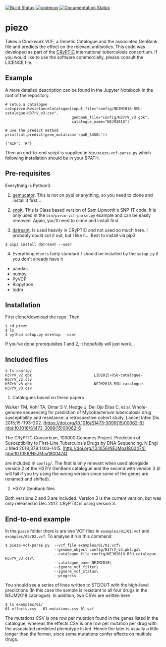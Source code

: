 [![Build Status](https://travis-ci.com/philipwfowler/piezo.svg?branch=develop)](https://travis-ci.com/philipwfowler/piezo) [![codecov](https://codecov.io/gh/philipwfowler/piezo/branch/develop/graph/badge.svg)](https://codecov.io/gh/philipwfowler/piezo) [![Documentation Status](https://readthedocs.org/projects/piezo/badge/?version=latest)](https://piezo.readthedocs.io/en/latest/?badge=latest)

# piezo

Takes a Clockwork VCF, a Genetic Catalogue and the associated GenBank file and predicts the effect on the relevant antibiotics. This code was developed as part of the [CRyPTIC](http://www.crypticproject.org) international tuberculosis consortium. If you would like to use the software commercially, please consult the LICENCE file.

## Example

A more detailed description can be found in the Jupyter Notebook in the root of the repository.

```
# setup a catalogue
cat=piezo.ResistanceCatalogue(input_file="config/NEJM2018-RSU-catalogue-H37rV_v3.csv",
                              genbank_file="config/H37rV_v3.gbk",
                              catalogue_name="NEJM2018")

# use the predict method
print(cat.predict(gene_mutation='rpoB_S450L'))

{'RIF': 'R'}
```

Then an end-to-end script is supplied in `bin/piezo-vcf-parse.py` which following installation should be in your $PATH.

## Pre-requisites

Everything is Python3.

1. [gemucator](https://github.com/philipwfowler/gemucator). This is not on pypi or anything, so you need to clone and install it first...

2. [snpit](https://github.com/philipwfowler/snpit). This is Class based version of Sam Lipworth's SNP-IT code. It is only used in the `bin/piezo-vcf-parse.py` example and can be easily removed. Again, you'll need to clone and install first.

3. [datreant](https://datreant.readthedocs.io/en/latest/). Is used heavily in CRyPTIC and not used so much here. I probably could cut it out, but I like it... Best to install via pip3

`$ pip3 install datreant --user`

4. Everything else is fairly standard / should be installed by the `setup.py` if you don't already have it
* pandas
* numpy
* PyVCF
* Biopython
* tqdm

## Installation

First clone/download the repo. Then

```
$ cd piezo
$ ls
$ python setup.py develop --user
```

If you've done prerequisites 1 and 2, it hopefully will just work...

## Included files

```
$ ls config/
H37rV_v2.gbk                            LID2015-RSU-catalogue-H37rV_v2.csv
H37rV_v3.gbk                            NEJM2018-RSU-catalogue-H37rV_v3.csv
```

1. Catalogues based on these papers

Walker TM, Kohl TA, Omar S V, Hedge J, Del Ojo Elias C, et al. Whole-genome sequencing for prediction of Mycobacterium tuberculosis drug susceptibility and resistance: a retrospective cohort study. Lancet Infec Dis 2015;15:1193–202. [https://doi.org/10.1016/S1473-3099(15)00062-6](doi:10.1016/S1473-3099(15)00062-6

The CRyPTIC Consortium, 100000 Genomes Project. Prediction of Susceptibility to First-Line Tuberculosis Drugs by DNA Sequencing. N Engl J Med 2018;379:1403–1415. [http://doi.org/10.1056/NEJMoa1800474](doi:10.1056/NEJMoa1800474)

are included in `config/`. The first is only relevant when used alongside version 2 of the H37rV GenBank catalogue and the second with version 3 (it will fail if you try using the wrong version since some of the genes are renamed and shifted).

2. H37rV GenBank files

Both versions 2 and 3 are included. Version 3 is the current version, but was only released in Dec 2017. CRyPTIC is using version 3.

## End-to-end example

In the `piezo` folder there is are two VCF files in `examples/01/01.vcf` and `examples/02/02.vcf`. To analyse it run this command

```
$ piezo-vcf-parse.py  --vcf_file examples/01/01.vcf\
                      --genome_object config/H37rV_v3.pkl.gz\
                      --catalogue_file config/NEJM2018-RSU-catalogue-H37rV_v3.csv\
                      --catalogue_name NEJM2018\
                      --ignore_vcf_filter\
                      --ignore_vcf_status\
                      --progress
```

You should see a series of lines written to STDOUT with the high-level predictions (In this case the sample is resistant to all four drugs in the NEJM2018 catalogue). In addition, two CSVs are written here

```
$ ls examples/01/
01-effects.csv   01-mutations.csv 01.vcf
```

The mutations CSV is one row per mutation found in the genes listed in the catalogue, whereas the effects CSV is one row per mutation per drug with the associated predicted phenotype listed. Hence the later is usually a little longer than the former, since some mutations confer effects on multiple drugs.
